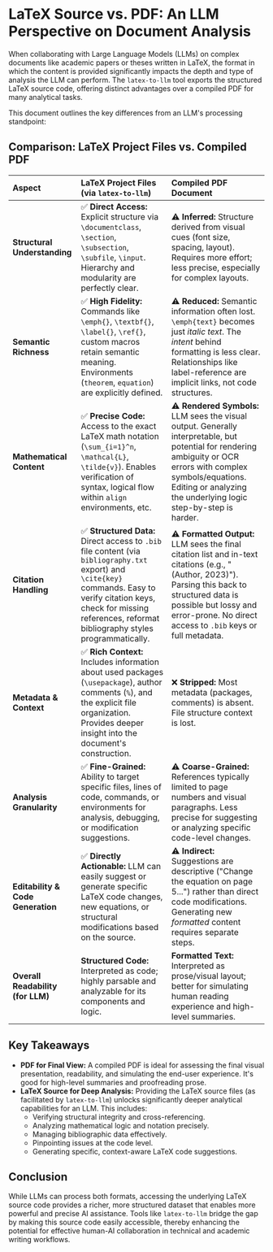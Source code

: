# LaTeX Source vs. PDF: An LLM Perspective on Document Analysis

When collaborating with Large Language Models (LLMs) on complex documents like academic papers or theses written in LaTeX, the format in which the content is provided significantly impacts the depth and type of analysis the LLM can perform. The `latex-to-llm` tool exports the structured LaTeX source code, offering distinct advantages over a compiled PDF for many analytical tasks.

This document outlines the key differences from an LLM's processing standpoint:

## Comparison: LaTeX Project Files vs. Compiled PDF

| Aspect                     | LaTeX Project Files (via `latex-to-llm`)                                                                 | Compiled PDF Document                                                                      |
| :------------------------- | :------------------------------------------------------------------------------------------------------- | :----------------------------------------------------------------------------------------- |
| **Structural Understanding** | ✅ **Direct Access:** Explicit structure via `\documentclass`, `\section`, `\subsection`, `\subfile`, `\input`. Hierarchy and modularity are perfectly clear. | ⚠️ **Inferred:** Structure derived from visual cues (font size, spacing, layout). Requires more effort; less precise, especially for complex layouts. |
| **Semantic Richness**      | ✅ **High Fidelity:** Commands like `\emph{}`, `\textbf{}`, `\label{}`, `\ref{}`, custom macros retain semantic meaning. Environments (`theorem`, `equation`) are explicitly defined. | ⚠️ **Reduced:** Semantic information often lost. `\emph{text}` becomes just *italic text*. The *intent* behind formatting is less clear. Relationships like label-reference are implicit links, not code structures. |
| **Mathematical Content**   | ✅ **Precise Code:** Access to the exact LaTeX math notation (`\sum_{i=1}^n`, `\mathcal{L}`, `\tilde{v}`). Enables verification of syntax, logical flow within `align` environments, etc. | ⚠️ **Rendered Symbols:** LLM sees the visual output. Generally interpretable, but potential for rendering ambiguity or OCR errors with complex symbols/equations. Editing or analyzing the underlying logic step-by-step is harder. |
| **Citation Handling**      | ✅ **Structured Data:** Direct access to `.bib` file content (via `bibliography.txt` export) and `\cite{key}` commands. Easy to verify citation keys, check for missing references, reformat bibliography styles programmatically. | ⚠️ **Formatted Output:** LLM sees the final citation list and in-text citations (e.g., "(Author, 2023)"). Parsing this back to structured data is possible but lossy and error-prone. No direct access to `.bib` keys or full metadata. |
| **Metadata & Context**     | ✅ **Rich Context:** Includes information about used packages (`\usepackage`), author comments (`%`), and the explicit file organization. Provides deeper insight into the document's construction. | ❌ **Stripped:** Most metadata (packages, comments) is absent. File structure context is lost. |
| **Analysis Granularity**   | ✅ **Fine-Grained:** Ability to target specific files, lines of code, commands, or environments for analysis, debugging, or modification suggestions. | ⚠️ **Coarse-Grained:** References typically limited to page numbers and visual paragraphs. Less precise for suggesting or analyzing specific code-level changes. |
| **Editability & Code Generation** | ✅ **Directly Actionable:** LLM can easily suggest or generate specific LaTeX code changes, new equations, or structural modifications based on the source. | ⚠️ **Indirect:** Suggestions are descriptive ("Change the equation on page 5...") rather than direct code modifications. Generating new *formatted* content requires separate steps. |
| **Overall Readability (for LLM)** | **Structured Code:** Interpreted as code; highly parsable and analyzable for its components and logic. | **Formatted Text:** Interpreted as prose/visual layout; better for simulating human reading experience and high-level summaries. |

## Key Takeaways

*   **PDF for Final View:** A compiled PDF is ideal for assessing the final visual presentation, readability, and simulating the end-user experience. It's good for high-level summaries and proofreading prose.
*   **LaTeX Source for Deep Analysis:** Providing the LaTeX source files (as facilitated by `latex-to-llm`) unlocks significantly deeper analytical capabilities for an LLM. This includes:
    *   Verifying structural integrity and cross-referencing.
    *   Analyzing mathematical logic and notation precisely.
    *   Managing bibliographic data effectively.
    *   Pinpointing issues at the code level.
    *   Generating specific, context-aware LaTeX code suggestions.

## Conclusion

While LLMs can process both formats, accessing the underlying LaTeX source code provides a richer, more structured dataset that enables more powerful and precise AI assistance. Tools like `latex-to-llm` bridge the gap by making this source code easily accessible, thereby enhancing the potential for effective human-AI collaboration in technical and academic writing workflows.